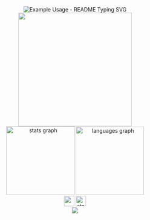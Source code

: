 <div align="center">
  <img src="https://readme-typing-svg.demolab.com?font=Fira+Code&pause=1000&color=F78B24&width=435&lines=Hi+There!+I'm+walking;the+Full+Stack+Web+Developer+path;My+aim+is+to+advance+in+this+field;Coding+makes+me+happy!" alt="Example Usage - README Typing SVG">
</div>

<div align="center">
<img src="https://github.com/abhisheknaiidu/abhisheknaiidu/blob/master/code.gif?raw=true" height="300">
</div>

<div align="center">
  <img src="https://github-readme-stats.vercel.app/api?username=aokmen&show_icons=true&theme=radical" height="181" alt="stats graph"  />
  <img src="https://github-readme-stats.vercel.app/api/top-langs/?username=aokmen&text_color=FFFFFF&bg_color=000000&title_color=94b4a4&langs_count=15&layout=compact&hide_border=true)" height="180" alt="languages graph"  />
</div>


<div align="center">
<img src="https://img.shields.io/github/last-commit/aokmen/aokmen" height="27 alt="stats graph"  />
<img src="https://pageview.vercel.app/?github_user=aokmen" height="27" alt="stats graph"  />
</div>

<!-- ![GitHub last commit](https://img.shields.io/github/last-commit/aokmen/aokmen) 
![pv](https://pageview.vercel.app/?github_user=aokmen) -->

<div align="center">
  <img src="https://github-readme-streak-stats.herokuapp.com/?user=aokmen&theme=dark&hide_border=true" />
  <!-- <img src="https://github-profile-trophy.vercel.app/?username=aokmen&column=9&margin-w=15&margin-h=15&no-bg=true&no-frame=true&theme=juicyfresh" alt="languages graph" /> -->
</div>







<!-- ### Hi there 👋 -->

<!--
**aokmen/aokmen** is a ✨ _special_ ✨ repository because its `README.md` (this file) appears on your GitHub profile.
 ---
Here are some ideas to get you started:

- 🔭 I’m currently working on ...
- 🌱 I’m currently learning ...
- 👯 I’m looking to collaborate on ...
- 🤔 I’m looking for help with ...
- 💬 Ask me about ...
- 📫 How to reach me: ...
- 😄 Pronouns: ...
- ⚡ Fun fact: ...


👨🏻‍💻 
-->

<!--
<br>
<h3> Not the ones speaking the same language, but the ones sharing the same feeling understand each other. -Rumi </h3>

<br> <img
src="https://github.com/mayankchaudhary26/mayankchaudhary26/raw/output/github-contribution-grid-snake.gif" width="100%" />

<br> <img
src="https://github.com/mayankchaudhary26/Cool-Readme-ideas/raw/master/data/night%20code.gif" width="100%" />



### Tech Stack

- 🛠 Lang & Framework: React, Javascript
- ⛏ Interest: Typescript
-->

<!--
### Portfolio

> *pending...*

![Abdullah's github stats](https://github-readme-stats.vercel.app/api?username=aokmen&show_icons=true&theme=dracula&hide=stars,issues)


  <summary>Click👆</summary>
  <pre>
  🤷‍♂️
  </pre>
</details>


![GitHub last commit](https://img.shields.io/github/last-commit/aokmen/aokmen)
![pv](https://pageview.vercel.app/?github_user=aokmen) 
-->

<!-- [![Abdullah's GitHub stats](https://github-readme-stats.vercel.app/api?username=aokmen)](https://github.com/aokmen/github-readme-stats) -->





